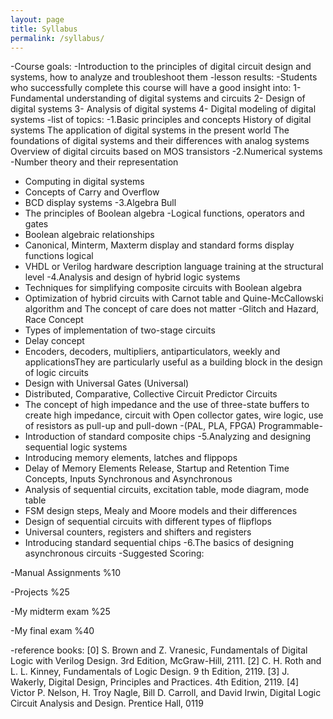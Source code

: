 ```yaml
---
layout: page
title: Syllabus
permalink: /syllabus/
---
```


-Course goals:
-Introduction to the principles of digital circuit design and systems, how to analyze and troubleshoot them
-lesson results:
-Students who successfully complete this course will have a good insight into:
1- Fundamental understanding of digital systems and circuits
2- Design of digital systems
3- Analysis of digital systems
4- Digital modeling of digital systems
-list of topics:
-1.Basic principles and concepts
History of digital systems
The application of digital systems in the present world
The foundations of digital systems and their differences with analog systems
Overview of digital circuits based on MOS transistors
-2.Numerical systems
-Number theory and their representation
- Computing in digital systems
- Concepts of Carry and Overflow
- BCD display systems
-3.Algebra Bull
- The principles of Boolean algebra
-Logical functions, operators and gates
- Boolean algebraic relationships
- Canonical, Minterm, Maxterm display and standard forms display functions logical
- VHDL or Verilog hardware description language training at the structural level
-4.Analysis and design of hybrid logic systems
- Techniques for simplifying composite circuits with Boolean algebra
- Optimization of hybrid circuits with Carnot table and Quine-McCallowski algorithm and The concept of care does not matter 
-Glitch and Hazard, Race Concept
- Types of implementation of two-stage circuits
- Delay concept
- Encoders, decoders, multipliers, antiparticulators, weekly and applicationsThey are particularly useful as a building block in the design of logic circuits
- Design with Universal Gates (Universal)
- Distributed, Comparative, Collective Circuit Predictor Circuits
- The concept of high impedance and the use of three-state buffers to create high impedance, circuit with
Open collector gates, wire logic, use of resistors as pull-up and pull-down
-(PAL, PLA, FPGA) Programmable-
- Introduction of standard composite chips
-5.Analyzing and designing sequential logic systems
- Introducing memory elements, latches and flippops
- Delay of Memory Elements Release, Startup and Retention Time Concepts, Inputs
Synchronous and Asynchronous
- Analysis of sequential circuits, excitation table, mode diagram, mode table
- FSM design steps, Mealy and Moore models and their differences
- Design of sequential circuits with different types of flipflops
- Universal counters, registers and shifters and registers
- Introducing standard sequential chips
-6.The basics of designing asynchronous circuits
-Suggested Scoring:

-Manual Assignments %10

-Projects %25

-My midterm exam %25

-My final exam %40

-reference books:
[0] S. Brown and Z. Vranesic, Fundamentals of Digital Logic with Verilog Design. 3rd
Edition, McGraw-Hill, 2111.
[2] C. H. Roth and L. L. Kinney, Fundamentals of Logic Design. 9
th Edition, 2119.
[3] J. Wakerly, Digital Design, Principles and Practices. 4th Edition, 2119.
[4] Victor P. Nelson, H. Troy Nagle, Bill D. Carroll, and David Irwin, Digital Logic
Circuit Analysis and Design. Prentice Hall, 0119